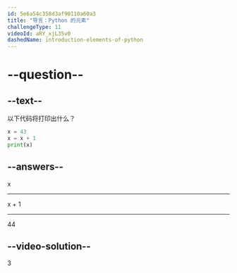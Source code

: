 ```yaml
---
id: 5e6a54c358d3af90110a60a3
title: "导言：Python 的元素"
challengeType: 11
videoId: aRY_xjL35v0
dashedName: introduction-elements-of-python
---
```


# --question--

## --text--

以下代码将打印出什么？

```python
x = 43
x = x + 1
print(x)
```

## --answers--

x

---

x + 1

---

44

## --video-solution--

3
